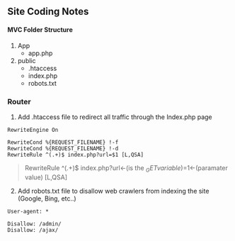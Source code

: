 ## Site Coding Notes
#### MVC Folder Structure
1. App
    - app.php
2. public
    - .htaccess
    - index.php
    - robots.txt

### Router
1. Add .htaccess file to redirect all traffic through the Index.php page
```
RewriteEngine On

RewriteCond %{REQUEST_FILENAME} !-f
RewriteCond %{REQUEST_FILENAME} !-d
RewriteRule ^(.+)$ index.php?url=$1 [L,QSA]
```
> RewriteRule ^(.+)$ index.php?url<-(is the $_GET variable)=$1<-(paramater value) [L,QSA]


2. Add robots.txt file to disallow web crawlers from indexing the site (Google, Bing, etc..)
```
User-agent: *

Disallow: /admin/
Disallow: /ajax/
```